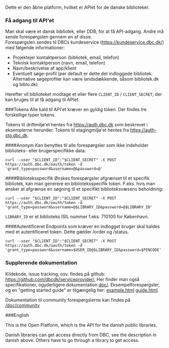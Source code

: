 Dette er den åbne platform, hvilket er APIet for de danske biblioteker.

### Få adgang til API'et
Man skal være et dansk bibliotek, eller DDB, for at få API-adgang. Andre må sende forespørgslen gennem en af disse. <br>
Forespørgslen sendes til DBCs kundeservice (https://kundeservice.dbc.dk/) med følgende informationer:

- Projektejer kontaktperson (bibliotek, email, telefon)
- Teknisk kontaktperson (navn, email, telefon)
- Navn/beskrivelse af app/klient
- Eventuelt søge-profil (per default er dette det indloggede bibliotek. Alternative søgeprofiler kan være landsdækkende, såsom bibliotek.dk og biblo.dk)

Herefter vil biblioteket modtage et eller flere `CLIENT_ID` / `CLIENT_SECRET`, der kan bruges til at få adgang til APIet. 

###Tokens
Alle kald til API'et kræver en gyldig token. Der findes tre forskellige typer tokens. 

Tokens til driftmiljø'et hentes fra https://auth.dbc.dk som beskrevet i eksemplerne herunder. Tokens til stagingmiljø'et hentes fra https://auth-stg.dbc.dk.

####Anonym
Kan benyttes til alle forespørgsler som ikke indeholder biblioteks- eller brugerspecifikke data: 

  `curl --user "$CLIENT_ID":"$CLIENT_SECRET" -X POST https://auth.dbc.dk/oauth/token -d 'grant_type=password&username=@&password=@'`

####Biblioteksspecifik
Ønskes forespørgsler afgrænset til et specifik bibliotek, kan man generere en biblioteksspecifik token. F.eks. hvis man ønsker at afgrænse en søgning til
et specifikt biblioteksvæsens beholdning:

  `curl --user "$CLIENT_ID":"$CLIENT_SECRET" -X POST https://auth.dbc.dk/oauth/token -d 'grant_type=password&username=@$LIBRARY_ID&password=@$LIBRARY_ID'`

`LIBRARY_ID` er et biblioteks ISIL nummer f.eks. 710100 for København.

####Autentificeret
Endpoints som kræver en indlogget bruger skal kaldes med et autentificeret token. Dette gælder /order og /status. 

  `curl --user "$CLIENT_ID":"$CLIENT_SECRET" -X POST https://auth.dbc.dk/oauth/token -d 'grant_type=password&username=$USER_ID@$LIBRARY_ID&password=$PINCODE'`

### Supplerende dokumentation
Kildekode, issue tracking, osv. findes på github: https://github.com/dbcdk/serviceprovider/,
Her finder man også specifikationer, ogyderligere dokumentation [doc/](https://github.com/DBCDK/serviceprovider/tree/master/doc/).
Eksempelforespørgsler, og en "getting started guide" er tilgængelig her: [example.html](example.html) [guide.html](guide.html).

Dokumentation til community forespørgslerne kan findes på [/doc/community](https://github.com/DBCDK/serviceprovider/tree/master/doc/community) 

###English

This is the Open Platform, which is the API for the danish public libraries.

Danish libraries can get access directly from DBC, see the description in danish above. Others have to go through a library to get access.
